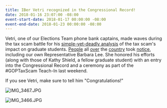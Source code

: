 ```yaml
---
title: IBer Vetri recognized in the Congressional Record!
date: 2018-01-16 23:07:00 -08:00
event-start-date: 2018-01-17 00:00:00 -08:00
event-end-date: 2018-01-23 00:00:00 -08:00
---
```


Vetri, one of our Elections Team phone bank captains, made waves during the tax scam battle for his [simple-yet-deadly analysis][analysis] of the tax scam's impact on graduate students. [People][1] all [over][2] the [country][3] took [notice][4], including our own Representative Barbara Lee. She honored his efforts (along with those of Kathy Shield, a fellow graduate student) with an entry into the Congressional Record and a ceremony as part of the #GOPTaxScam Teach-In last weekend.

If you see Vetri, make sure to tell him "Congratulations!"

![IMG_3467.JPG](/uploads/IMG_3467.JPG)

![IMG_3466.JPG](/uploads/IMG_3466.JPG)


[analysis]: https://drive.google.com/file/d/10dIZsw1aj9Ls_fi7lTXQvXi7ngOI0Cv-/view
[1]: https://www.nytimes.com/2017/11/29/us/california-today-graduate-students-fear-tax-increase.html
[2]: http://www.newsindiatimes.com/berkeley-student-vetri-velan-builds-online-calculator-to-decode-republican-tax-plan
[3]: https://www.chronicle.com/article/How-the-GOP-Tax-Plan-Could/241702
[4]: http://www.dailycal.org/2017/11/17/gop-tax-plan-will-devastate-graduate-students/